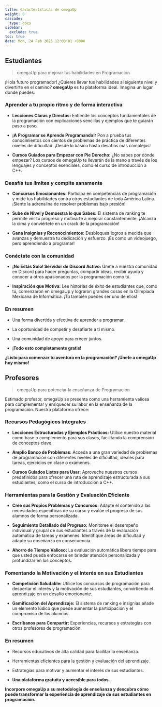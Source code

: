 ```yaml
---
title: Características de omegaUp
weight: 0
cascade:
  type: docs
sidebar:
  exclude: true
toc: true
date: Mon, 24 Feb 2025 12:00:01 +0000
---
```


## Estudiantes

> omegaUp para mejorar tus habilidades en Programación

¡Hola futuro programador! ¿Quieres llevar tus habilidades al siguiente nivel y divertirte en el camino? **omegaUp** es tu plataforma ideal. Imagina un lugar donde puedes:

### Aprender a tu propio ritmo y de forma interactiva

*   **Lecciones Claras y Directas:** Entiende los conceptos fundamentales de la programación con explicaciones sencillas y ejemplos que te guiarán paso a paso.
    
*   **¡A Programar se Aprende Programando!:** Pon a prueba tus conocimientos con cientos de problemas de práctica de diferentes niveles de dificultad. ¡Desde lo básico hasta desafíos más complejos!
    
*   **Cursos Guiados para Empezar con Pie Derecho:** ¿No sabes por dónde empezar? Los cursos de omegaUp te llevarán de la mano a través de los lenguajes y conceptos esenciales, como el curso de introducción a C++.
    

### Desafía tus límites y compite sanamente

*   **Concursos Emocionantes:** Participa en competencias de programación y mide tus habilidades contra otros estudiantes de toda América Latina. ¡Siente la adrenalina de resolver problemas bajo presión!
    
*   **Sube de Nivel y Demuestra lo que Sabes:** El sistema de ranking te permite ver tu progreso y motivarte a mejorar constantemente. ¡Alcanza la cima y conviértete en un crack de la programación!
    
*   **Gana Insignias y Reconocimientos:** Desbloquea logros a medida que avanzas y demuestra tu dedicación y esfuerzo. ¡Es como un videojuego, pero aprendiendo a programar!
    

### Conéctate con la comunidad 

*   **¡No Estás Solo! Servidor de Discord Activo:** Únete a nuestra comunidad en Discord para hacer preguntas, compartir ideas, recibir ayuda y conocer a otros apasionados por la programación como tú.
    
*   **Inspiración que Motiva:** Lee historias de éxito de estudiantes que, como tú, comenzaron en omegaUp y lograron grandes cosas en la Olimpiada Mexicana de Informática. ¡Tú también puedes ser uno de ellos!
    

### En resumen

*   Una forma divertida y efectiva de aprender a programar.
    
*   La oportunidad de competir y desafiarte a ti mismo.
    
*   Una comunidad de apoyo para crecer juntos.
    
*   **¡Todo esto completamente gratis!**
    

**¿Listo para comenzar tu aventura en la programación? ¡Únete a omegaUp hoy mismo!**


## Profesores

> omegaUp para potenciar la enseñanza de Programación

Estimado profesor, omegaUp se presenta como una herramienta valiosa para complementar y enriquecer su labor en la enseñanza de la programación. Nuestra plataforma ofrece:

### Recursos Pedagógicos Integrales

*   **Lecciones Estructuradas y Ejemplos Prácticos:** Utilice nuestro material como base o complemento para sus clases, facilitando la comprensión de conceptos clave.
    
*   **Amplio Banco de Problemas:** Acceda a una gran variedad de problemas de programación con diferentes niveles de dificultad, ideales para tareas, ejercicios en clase o exámenes.
    
*   **Cursos Guiados Listos para Usar:** Aproveche nuestros cursos predefinidos para ofrecer una ruta de aprendizaje estructurada a sus estudiantes, como el curso de introducción a C++.
    

### Herramientas para la Gestión y Evaluación Eficiente

*   **Cree sus Propios Problemas y Concursos:** Adapte el contenido a las necesidades específicas de su curso y evalúe el progreso de sus alumnos de forma personalizada.
    
*   **Seguimiento Detallado del Progreso:** Monitoree el desempeño individual y grupal de sus estudiantes a través de la evaluación automática de tareas y exámenes. Identifique áreas de dificultad y adapte su enseñanza en consecuencia.
    
*   **Ahorro de Tiempo Valioso:** La evaluación automática libera tiempo para que usted pueda enfocarse en brindar atención personalizada y profundizar en los conceptos.
    

### Fomentando la Motivación y el Interés en sus Estudiantes

*   **Competición Saludable:** Utilice los concursos de programación para despertar el interés y la motivación de sus estudiantes, convirtiendo el aprendizaje en un desafío emocionante.
    
*   **Gamificación del Aprendizaje:** El sistema de ranking e insignias añade un elemento lúdico que puede aumentar la participación y el compromiso de los alumnos.
    
*   **Escríbanos para Compartir:** Experiencias, recursos y estrategias con otros profesores de programación.
    

### En resumen

*   Recursos educativos de alta calidad para facilitar la enseñanza.
    
*   Herramientas eficientes para la gestión y evaluación del aprendizaje.
    
*   Estrategias para motivar y aumentar el interés de sus estudiantes.
    
*   **Una plataforma gratuita y accesible para todos.**
    

**Incorpore omegaUp a su metodología de enseñanza y descubra cómo puede transformar la experiencia de aprendizaje de sus estudiantes en programación.**
